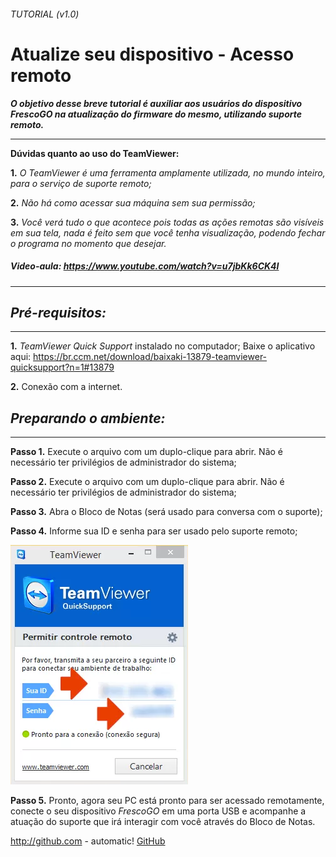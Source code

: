###### _TUTORIAL  (v1.0)_
# Atualize seu dispositivo - Acesso remoto 
**_O objetivo desse breve tutorial é auxiliar aos usuários do dispositivo FrescoGO na atualização do firmware do mesmo, utilizando suporte remoto._**

---------------------------------------------------------------------
**Dúvidas quanto ao uso do TeamViewer:**

**1.** *O TeamViewer é uma ferramenta amplamente utilizada, no mundo inteiro, para o serviço de suporte remoto;*

**2.** *Não há como acessar sua máquina sem sua permissão;*

**3.** *Você verá tudo o que acontece pois todas as ações remotas são visíveis em sua tela, nada é feito sem que você tenha visualização, podendo fechar o programa no momento que desejar.*

##### Video-aula: https://www.youtube.com/watch?v=u7jbKk6CK4I

---------------------------------------------------------------------
## *Pré-requisitos:*
-----------------------------------------------------------------------------
**1.** *TeamViewer Quick Support* instalado no computador;
    Baixe o aplicativo aqui: https://br.ccm.net/download/baixaki-13879-teamviewer-quicksupport?n=1#13879
    
**2.** Conexão com a internet.

## *Preparando o ambiente:*
-----------------------------------------------------------------------------
**Passo 1.**  Execute o arquivo com um duplo-clique para abrir. Não é necessário ter privilégios de administrador do sistema;

**Passo 2.**  Execute o arquivo com um duplo-clique para abrir. Não é necessário ter privilégios de administrador do sistema;

**Passo 3.**  Abra o Bloco de Notas (será usado para conversa com o suporte);

**Passo 4.**  Informe sua ID e senha para ser usado pelo suporte remoto;

![TeamViewer](images/TeamViewerQS.png "TeamViewer")

**Passo 5.** Pronto, agora seu PC está pronto para ser acessado remotamente, conecte o seu dispositivo *FrescoGO* em uma porta USB e acompanhe a atuação do suporte que irá interagir com você através do Bloco de Notas.

http://github.com - automatic!
[GitHub](http://github.com)


